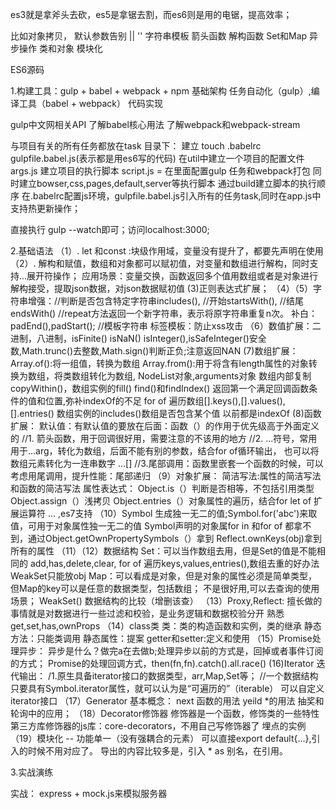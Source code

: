 es3就是拿斧头去砍，es5是拿锯去割，而es6则是用的电锯，提高效率；

比如对象拷贝，
默认参数告别 || ''
字符串模板
箭头函数
解构函数
Set和Map
异步操作
类和对象
模块化

ES6源码

1.构建工具：gulp + babel + webpack + npm
  基础架构 任务自动化（gulp）,编译工具（babel + webpack） 代码实现

  gulp中文网相关API
  了解babel核心用法
  了解webpack和webpack-stream

与项目有关的所有任务都放在task 目录下：
  建立 touch .babelrc gulpfile.babel.js(表示都是用es6写的代码)
  在util中建立一个项目的配置文件 args.js
  建立项目的执行脚本 script.js = 在里面配置gulp 任务和webpack打包
  同时建立bowser,css,pages,default,server等执行脚本
  通过build建立脚本的执行顺序
  在.babelrc配置js环境，gulpfile.babel.js引入所有的任务task,同时在app.js中支持热更新操作；

  直接执行 gulp --watch即可；访问localhost:3000;

2.基础语法
   （1）. let 和const :块级作用域，变量没有提升了，都要先声明在使用
   （2）. 解构和赋值，数组和对象都可以赋初值，对变量和数组进行解构，同时支持...展开符操作；
        应用场景：变量交换，函数返回多个值用数组或者是对象进行解构接受，提取json数据，对json数据赋初值
    (3)正则表达式扩展；
    （4）（5）字符串增强：//判断是否包含特定字符串includes(),
             	//开始startsWith(),
             	//结尾endsWith()
             	//repeat方法返回一个新字符串，表示将原字符串重复n次。
             	补白：padEnd(),padStart();
             	//模板字符串
             	标签模板：防止xss攻击
    （6）数值扩展：二进制，八进制，isFinite() isNaN() isInteger(),isSafeInteger()安全数,Math.trunc()去整数,Math.sign()判断正负;注意返回NAN
    (7)数组扩展：
        Array.of():将一组值，转换为数组
        Array.from():用于将含有length属性的对象转换为数组，将类数组转化为数组, NodeList对象,arguments对象
        数组内部复制copyWithin()，数组实例的fill()
        find()和findIndex() 返回第一个满足回调函数条件的值和位置,弥补indexOf的不足
        for of 遍历数组[].keys(),[].values(),[].entries()
        数组实例的includes()数组是否包含某个值 以前都是indexOf
     (8)函数扩展：
        默认值：有默认值的要放在后面：函数（）的作用于优先级高于外面定义的
        //1. 箭头函数，用于回调很好用，需要注意的不该用的地方
	    //2. ...符号，常用用于...arg，转化为数组，后面不能有别的参数，结合for of循环输出，
	    也可以将数组元素转化为一连串数字 ...[]
	    //3.尾部调用：函数里嵌套一个函数的时候，可以考虑用尾调用，提升性能：尾部递归
      （9）对象扩展：
            简洁写法:属性的简洁写法和函数的简洁写法
            属性表达式：
            Object.is（）判断是否相等，不包括引用类型
            Object.assign（）浅拷贝
            Object.entries（）对象属性的遍历，结合for  let of
            扩展运算符 ... ,es7支持
       （10）Symbol
            生成独一无二的值;Symbol.for('abc')来取值，可用于对象属性独一无二的值
            Symbol声明的对象属for in 和for of 都拿不到，通过Object.getOwnPropertySymbols（）拿到
            Reflect.ownKeys(obj)拿到所有的属性
        （11）（12）数据结构
            Set：可以当作数组去用，但是Set的值是不能相同的
                add,has,delete,clear, for of 遍历keys,values,entries(),数组去重的好办法
                WeakSet只能放obj
            Map：可以看成是对象，但是对象的属性必须是简单类型，但Map的key可以是任意的数据类型，包括数组；
                不是很好用,可以去查询的使用场景；
                WeakSet()
            数据结构的比较（增删该查）
        （13）Proxy,Reflect:
           擅长做的事情就是对数据进行一些过滤和校验，是业务逻辑和数据校验分开
           熟悉get,set,has,ownProps
         （14）class类
            类：类的构造函数和实例，类的继承
            静态方法：只能类调用
            静态属性：提案
            getter和setter:定义和使用
         （15）Promise处理异步：
           异步是什么？做完a在去做b;处理异步以前的方式是，回掉或者事件订阅的方式；
            Promise的处理回调方式，then(fn,fn).catch().all.race()
          (16)Iterator 迭代输出：
             /1.原生具备iterator接口的数据类型，arr,Map,Set等；
          	 //一个数据结构只要具有Symbol.iterator属性，就可以认为是“可遍历的”（iterable）
          	 可以自定义iterator接口
          （17）Generator
            基本概念：
            next 函数的用法
            yeild *的用法
            抽奖和轮询中的应用；
           （18）Decorator修饰器
                修饰器是一个函数，修饰类的一些特性
                第三方库修饰器的js库：core-decorators，不用自己写修饰器了
                埋点的实例
           （19）模块化 -- 功能单一（没有强耦合的元素）
              可以直接export default{...},引入的时候不用对应了。
              导出的内容比较多是，引入 * as 别名，在引用。


3.实战演练

实战： express + mock.js来模拟服务器